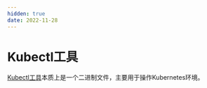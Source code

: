 ```yaml
---
hidden: true
date: 2022-11-28
---
```


# Kubectl工具

[Kubectl工具](https://kubernetes.io/zh-cn/docs/reference/kubectl/)本质上是一个二进制文件，主要用于操作Kubernetes环境。